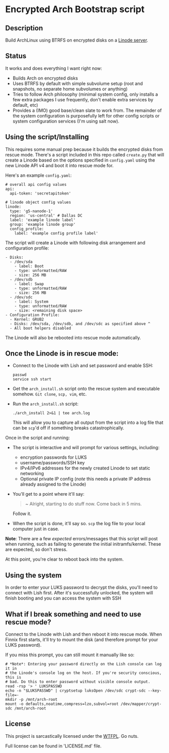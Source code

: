# Encrypted Arch Bootstrap script

## Description
Build ArchLinux using BTRFS on encrypted disks on a [Linode server](https://www.linode.com/).

## Status
It works and does everything I want right now:
- Builds Arch on encrypted disks
- Uses BTRFS by default with simple subvolume setup (root and snapshots, no separate home subvolumes or anything)
- Tries to follow Arch philosophy (minimal system config, only installs a few extra packages I use frequently, don't enable extra services by default, etc)
- Provides a (IMO) good base/clean slate to work from. The remainder of the system configuration is purposefully left for other config scripts or system configuration services (I'm using salt now).

## Using the script/Installing
This requires some manual prep because it builds the encrypted disks from rescue mode. There's a script included in this repo called `create.py` that will create a Linode based on the options specified in `config.yaml` using the new Linode API v4 and boot it into rescue mode for.

Here's an example `config.yaml`:
```
# overall api config values
api:
  api-token: 'secretapitoken'

# linode object config values
linode:
  type: 'g5-nanode-1'
  region: 'us-central' # Dallas DC
  label: 'example linode label'
  group: 'example linode group'
  config_profile:
    label: 'example config profile label'
```

The script will create a Linode with following disk arrangement and configuration profile:
```
- Disks:
  - /dev/sda
    - label: Boot
    - type: unformatted/RAW
    - size: 256 MB
  - /dev/sdb
    - label: Swap
    - type: unformatted/RAW
    - size: 256 MB
  - /dev/sdc
    - label: System
    - type: unformatted/RAW
    - size: <remaining disk space>
- Configuration Profile:
  - Kernel: GRUB2
  - Disks: /dev/sda, /dev/sdb, and /dev/sdc as specified above ^
  - All boot helpers disabled
```
The Linode will also be rebooted into rescue mode automatically.

## Once the Linode is in rescue mode:
- Connect to the Linode with Lish and set password and enable SSH:

  ```
  passwd
  service ssh start
  ```
- Get the `arch_install.sh` script onto the rescue system and executable somehow. `Git clone`, `scp, vim`, etc.
- Run the `arch_install.sh` script:

  `./arch_install 2>&1 | tee arch.log`

  This will allow you to capture all output from the script into a log file that can be `scp`'d off if something breaks catastrophically.

Once in the script and running:
- The script is interactive and will prompt for various settings, including:
  - encryption passwords for LUKS
  - username/passwords/SSH key
  - IPv4/IPv6 addresses for the newly created Linode to set static networking
  - Optional private IP config (*note* this needs a private IP address already assigned to the Linode)
- You'll get to a point where it'll say:
  > ~ Alright, starting to do stuff now. Come back in 5 mins.

  Follow it.
- When the script is done, it'll say so. `scp` the log file to your local computer just in case.

**Note**: There are a few *expected* errors/messages that this script will post when running, such as failing to generate the initial initramfs/kernel. These are expected, so don't stress.

At this point, you're clear to reboot back into the system.

## Using the system
In order to enter your LUKS password to decrypt the disks, you'll need to connect with Lish first. After it's successfully unlocked, the system will finish booting and you can access the system with SSH

## What if I break something and need to use rescue mode?
Connect to the Linode with Lish and then reboot it into rescue mode. When Finnix first starts, it'll try to mount the disk (and therefore prompt for your LUKS password).

If you miss this prompt, you can still mount it manually like so:

```shell
# *Note*: Entering your password directly on the Lish console can log it in
# the Linode's console log on the host. If you're security conscious, this is
# bad. Do this to enter password without visible console output.
read -rsp '> ' LUKSPASSWD
echo -n "$LUKSPASSWD" | cryptsetup luksOpen /dev/sdc crypt-sdc --key-file=-
mkdir -p /mnt/arch-root
mount -o defaults,noatime,compress=lzo,subvol=root /dev/mapper/crypt-sdc /mnt/arch-root
```

## License
This project is sarcastically licensed under the [WTFPL](http://www.wtfpl.net/). Go nuts.

Full license can be found in 'LICENSE.md' file.
